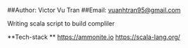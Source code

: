 ##Author: Victor Vu Tran
##Email: vuanhtran95@gmail.com

Writing scala script to build compliler

**Tech-stack
**
https://ammonite.io
https://scala-lang.org/
